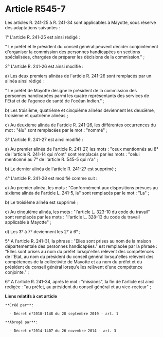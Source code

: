 # Article R545-7

Les articles R. 241-25 à R. 241-34 sont applicables à Mayotte, sous réserve des adaptations suivantes :

1° L'article R. 241-25 est ainsi rédigé :

" Le préfet et le président du conseil général peuvent décider conjointement d'organiser la commission des personnes
handicapées en sections spécialisées, chargées de préparer les décisions de la commission." ;

2° L'article R. 241-26 est ainsi modifié :

a) Les deux premiers alinéas de l'article R. 241-26 sont remplacés par un alinéa ainsi rédigé :

" Le préfet de Mayotte désigne le président de la commission des personnes handicapées parmi les quatre représentants des
services de l'Etat et de l'agence de santé de l'océan Indien." ;

b) Les troisième, quatrième et cinquième alinéas deviennent les deuxième, troisième et quatrième alinéas ;

c) Au deuxième alinéa de l'article R. 241-26, les différentes occurrences du mot : "élu" sont remplacées par le mot :
"nommé" ;

3° L'article R. 241-27 est ainsi modifié :

a) Au premier alinéa de l'article R. 241-27, les mots : "ceux mentionnés au 8° de l'article R. 241-14 qui n'ont" sont
remplacés par les mots : "celui mentionné au 7° de l'article R. 545-5 qui n'a" ;

b) Le dernier alinéa de l'article R. 241-27 est supprimé ;

4° L'article R. 241-28 est modifié comme suit :

a) Au premier alinéa, les mots : "Conformément aux dispositions prévues au sixième alinéa de l'article L. 241-5, la" sont
remplacés par le mot : "La" ;

b) Le troisième alinéa est supprimé ;

c) Au cinquième alinéa, les mots : "l'article L. 323-10 du code du travail" sont remplacés par les mots : "l'article L.
328-13 du code du travail applicable à Mayotte" ;

d) Les 3° à 7° deviennent les 2° à 6° ;

5° A l'article R. 241-31, la phrase : "Elles sont prises au nom de la maison départementale des personnes handicapées." est
remplacée par la phrase : "Elles sont prises au nom du préfet lorsqu'elles relèvent des compétences de l'Etat, au nom du
président du conseil général lorsqu'elles relèvent des compétences de la collectivité de Mayotte et au nom du préfet et du
président du conseil général lorsqu'elles relèvent d'une compétence conjointe." ;

6° A l'article R. 241-34, après le mot : "missions", la fin de l'article est ainsi rédigée : "au préfet, au président du
conseil général et au vice-recteur"  ;

**Liens relatifs à cet article**

	**Créé par**:

	  - Décret n°2010-1148 du 28 septembre 2010 - art. 1

	**Abrogé par**:

	  - Décret n°2014-1407 du 26 novembre 2014 - art. 3
